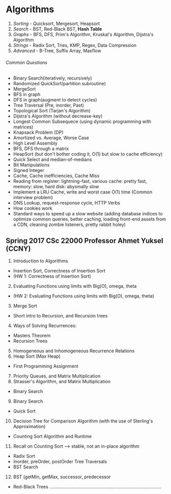 # Algorithms

1. *Sorting* - Quicksort, Mergesort, Heapsort
2. *Search* - BST, Red-Black BST, **Hash Table**
3. *Graphs* - BFS, DFS, Prim's Algorithm, Kruskal's Algorithm, Dijstra's Algorithm
4. *Strings* - Radix Sort, Tries, KMP, Regex, Data Compression
5. *Advanced* - B-Tree, Suffix Array, Maxflow

###### Common Questions
- Binary Search(iteratively, recursively)
- Randomized QuickSort(partition subroutine)
- MergeSort
- BFS in graph
- DFS in graph(augment to detect cycles)
- Tree Traversal (Pre, inorder, Past)
- Topological Sort (Tarjan's Algorithm)
- Dijstra's Algorithm (without decrease-key)
- Longest Common Subsequece (using dynamic programming with matrices)
- Knapsack Problem (DP)
- Amortized vs. Average, Worse Case
- High Level Assembly
- BFS, DFS through a matrix
- HeapSort (but don't bother coding it, O(1) but slow to cache efficiency)
- Quick Select and median-of-medians
- Bit Manipulations
- Signed Integer
- Cache, Cache inefficiencies, Cache Miss
- Reading from register: lightning-fast, various cache: pretty fast, memory: slow, hard disk: abysmally slow
- Implement a LRU Cache, write and worst case O(1) time (Common interview problem)
- DNS Lookup, request-response cycle, HTTP Verbs
- How cookies work
- Standard ways to speed up a slow website (adding database indices to optimize common queries, better caching, loading front-end assets from a CDN, cleaning zombie listeners, pretty rabbit holey)

## Spring 2017 CSc 22000 Professor Ahmet Yuksel (CCNY)
1. Introduction to Algorithms
  - Insertion Sort, Correctness of Insertion Sort 
  - (HW 1: Correctness of Insertion Sort)
2. Evaluating Functions using limits with Big(O), omega, theta
  - (HW 2: Evaluating Functions using limits with Big(O), omega, theta)
3. Merge Sort
  - Short intro to Recursion, and Recursion trees
4. Ways of Solving Recurrences:
  - Masters Theorem
  - Recursion Trees
5. Homogeneous and Inhomogeneous Recurrence Relations
6. Heap Sort (Max Heap)
  - First Programming Assignment
7. Priority Queues, and Matrix Multiplication
8. Strasser's Algorithm, and Matrix Multiplication
  - Binary Search
9. Binary Search
  - Quick Sort
10. Decision Tree for Comparison Algorithm (with the use of Sterling's Approximation)
  - Counting Sort Algorithm and Runtime
11. Recall on Counting Sort --> stable, not an in-place algorithm
  - Radix Sort
  - Inorder, preOrder, postOrder Tree Traversals
  - BST Search
12. BST (getMin, getMax, successor, predecessor
  - Red-Black Trees
.......................................................................................
